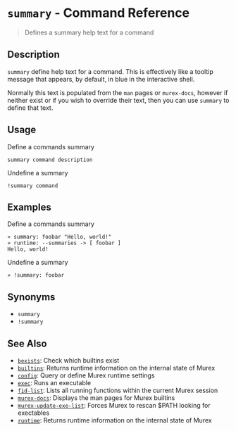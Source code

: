 # `summary`  - Command Reference

> Defines a summary help text for a command

## Description

`summary` define help text for a command. This is effectively like a tooltip
message that appears, by default, in blue in the interactive shell.

Normally this text is populated from the `man` pages or `murex-docs`, however
if neither exist or if you wish to override their text, then you can use
`summary` to define that text.

## Usage

Define a commands summary

    summary command description
    
Undefine a summary

    !summary command

## Examples

Define a commands summary

    » summary: foobar "Hello, world!"
    » runtime: --summaries -> [ foobar ]
    Hello, world! 
    
Undefine a summary

    » !summary: foobar

## Synonyms

* `summary`
* `!summary`


## See Also

* [`bexists`](../commands/bexists.md):
  Check which builtins exist
* [`builtins`](../commands/runtime.md):
  Returns runtime information on the internal state of Murex
* [`config`](../commands/config.md):
  Query or define Murex runtime settings
* [`exec`](../commands/exec.md):
  Runs an executable
* [`fid-list`](../commands/fid-list.md):
  Lists all running functions within the current Murex session
* [`murex-docs`](../commands/murex-docs.md):
  Displays the man pages for Murex builtins
* [`murex-update-exe-list`](../commands/murex-update-exe-list.md):
  Forces Murex to rescan $PATH looking for exectables
* [`runtime`](../commands/runtime.md):
  Returns runtime information on the internal state of Murex